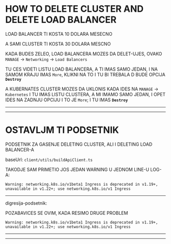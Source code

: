 # HOW TO DELETE CLUSTER AND DELETE LOAD BALANCER

LOAD BALANCER TI KOSTA 10 DOLARA MESECNO

A SAMI CLUSTER TI KOSTA 30 DOLARA MESCNO

KADA BUDES ZELEO, LOAD BALANCERA MOZES DA DELET-UJES, OVAKO `MANAGE` -> `Networking` -> `Load Balancers`

TU CES VIDETI LISTU LOAD BALANCERA, A TI IMAS SAMO JEDAN, I NA SAMOM KRAJU IMAS `More`, KLIKNI NA TO I TU BI TREBALA D BUDE OPCIJA **`Destroy`**

A KUBERNATES CLUSTER MOZES DA UKLONIS KADA IDES NA `MANAGE` -> `Kubernetes` I TU IMAS LISTU CLUSTERA, A MI IMAMO SAMO JEDAN, I OPET IDES NA ZADNJU OPCIJU I TO JE `More`; I TU IMAS **`Destroy`**

***
***

# OSTAVLJM TI PODSETNIK

PODSETNIK ZA GASENJE DELETING CLUSTER, ALI I DELETING LOAD BALANCER-A

baseUrl:
`client/utils/buildApiClient.ts`

TAKODJE SAM PRIMETIO JOS JEDAN WARNING U JEDNOM LINE-U LOG-A:

`Warning: networking.k8s.io/v1beta1 Ingress is deprecated in v1.19+, unavailable in v1.22+; use networking.k8s.io/v1 Ingress`

***

digresija-podsetnik:

POZABAVICES SE OVIM, KADA RESIMO DRUGE PROBLEM

`Warning: networking.k8s.io/v1beta1 Ingress is deprecated in v1.19+, unavailable in v1.22+; use networking.k8s.io/v1 Ingress`

***
***

